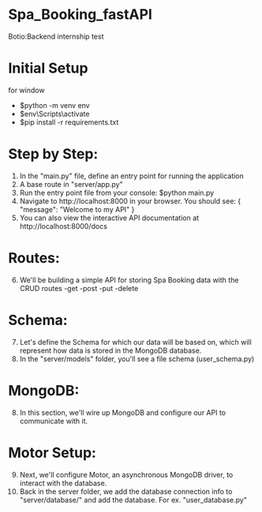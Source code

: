 # Spa_Booking_fastAPI
Botio:Backend internship test

# Initial Setup
for window
 - $python -m venv env
 - $env\Scripts\activate
 - $pip install -r requirements.txt


# Step by Step:

1. In the "main.py" file, define an entry point for running the application
2. A base route in "server/app.py"
3. Run the entry point file from your console: $python main.py
4. Navigate to http://localhost:8000 in your browser. You should see: { "message": "Welcome to my API" }
5. You can also view the interactive API documentation at http://localhost:8000/docs

# Routes:

6. We'll be building a simple API for storing Spa Booking data with the CRUD routes
   -get
   -post
   -put
   -delete

# Schema:

7. Let's define the Schema for which our data will be based on, which will represent how data is stored in the MongoDB database.
8. In the "server/models" folder, you'll see a file schema (user_schema.py)

# MongoDB:

8. In this section, we'll wire up MongoDB and configure our API to communicate with it.

# Motor Setup:

9. Next, we'll configure Motor, an asynchronous MongoDB driver, to interact with the database.
10. Back in the server folder, we add the database connection info to "server/database/" and add the database. For ex. "user_database.py"

# 
